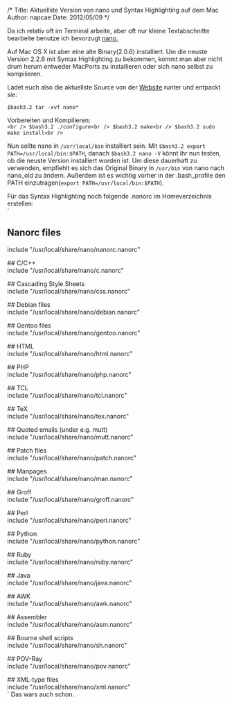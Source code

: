 /*
Title: Aktuellste Version von nano und Syntax Highlighting auf dem Mac
Author: napcae
Date: 2012/05/09
*/

Da ich relativ oft im Terminal arbeite, aber oft nur kleine Textabschnitte bearbeite benutze ich bevorzugt [nano.][1]

Auf Mac OS X ist aber eine alte Binary(2.0.6) installiert. Um die neuste Version 2.2.6 mit Syntax Highlighting zu bekommen, kommt man aber nicht drum herum entweder MacPorts zu installieren oder sich nano selbst zu kompilieren.

<!--more-->

  
Ladet euch also die aktuellste Source von der [Website][2] runter und entpackt sie:

`$bash3.2 tar -xvf nano*`

Vorbereiten und Kompilieren:  
`<br />
$bash3.2 ./configure<br />
$bash3.2 make<br />
$bash3.2 sudo make install<br />
`

Nun sollte nano in `/usr/local/bin` installiert sein. Mit `$bash3.2 export PATH=/usr/local/bin:$PATH`, danach `$bash3.2 nano -V` könnt ihr nun testen, ob die neuste Version installiert worden ist. Um diese dauerhaft zu verwenden, empfiehlt es sich das Original Binary in `/usr/bin` von nano nach nano\_old zu ändern. Außerdem ist es wichtig vorher in der .bash\_profile den PATH einzutragen(`export PATH=/usr/local/bin:$PATH`).

Für das Syntax Highlighting noch folgende .nanorc im Homeverzeichnis erstellen:  
`<br />
## Nanorc files<br />
include "/usr/local/share/nano/nanorc.nanorc"</p>
<p>## C/C++<br />
include "/usr/local/share/nano/c.nanorc"</p>
<p>## Cascading Style Sheets<br />
include "/usr/local/share/nano/css.nanorc"</p>
<p>## Debian files<br />
include "/usr/local/share/nano/debian.nanorc"</p>
<p>## Gentoo files<br />
include "/usr/local/share/nano/gentoo.nanorc"</p>
<p>## HTML<br />
include "/usr/local/share/nano/html.nanorc"</p>
<p>## PHP<br />
include "/usr/local/share/nano/php.nanorc"</p>
<p>## TCL<br />
include "/usr/local/share/nano/tcl.nanorc"</p>
<p>## TeX<br />
include "/usr/local/share/nano/tex.nanorc"</p>
<p>## Quoted emails (under e.g. mutt)<br />
include "/usr/local/share/nano/mutt.nanorc"</p>
<p>## Patch files<br />
include "/usr/local/share/nano/patch.nanorc"</p>
<p>## Manpages<br />
include "/usr/local/share/nano/man.nanorc"</p>
<p>## Groff<br />
include "/usr/local/share/nano/groff.nanorc"</p>
<p>## Perl<br />
include "/usr/local/share/nano/perl.nanorc"</p>
<p>## Python<br />
include "/usr/local/share/nano/python.nanorc"</p>
<p>## Ruby<br />
include "/usr/local/share/nano/ruby.nanorc"</p>
<p>## Java<br />
include "/usr/local/share/nano/java.nanorc"</p>
<p>## AWK<br />
include "/usr/local/share/nano/awk.nanorc"</p>
<p>## Assembler<br />
include "/usr/local/share/nano/asm.nanorc"</p>
<p>## Bourne shell scripts<br />
include "/usr/local/share/nano/sh.nanorc"</p>
<p>## POV-Ray<br />
include "/usr/local/share/nano/pov.nanorc"</p>
<p>## XML-type files<br />
include "/usr/local/share/nano/xml.nanorc"<br />
`  
Das wars auch schon.

 [1]: www.nano-editor.org/
 [2]: http://www.nano-editor.org/download.php